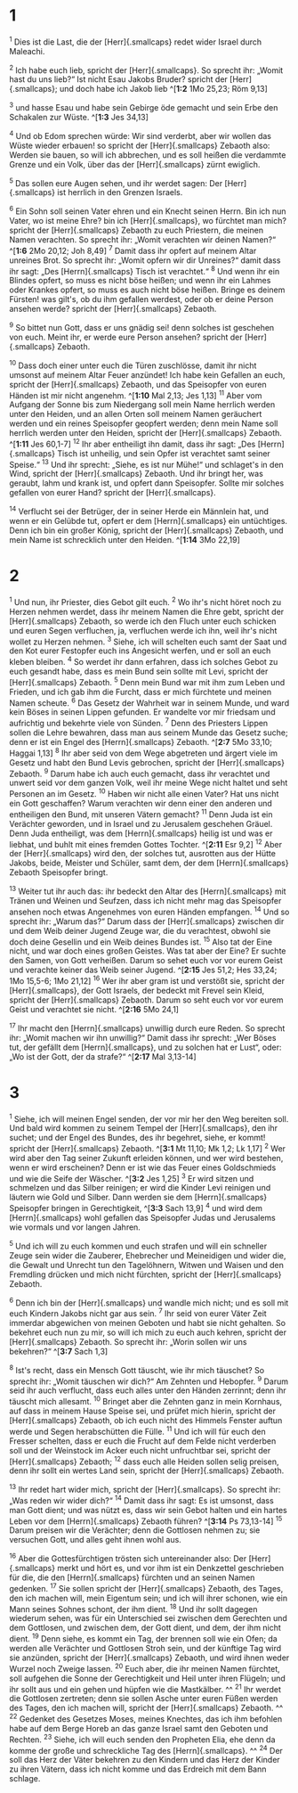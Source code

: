 # 1
<sup class='bibleverse'>1</sup> Dies ist die Last, die der [Herr]{.smallcaps} redet wider Israel durch Maleachi. 


<sup class='bibleverse'>2</sup> Ich habe euch lieb, spricht der [Herr]{.smallcaps}. So sprecht ihr: „Womit hast du uns lieb?“ Ist nicht Esau Jakobs Bruder? spricht der [Herr]{.smallcaps}; und doch habe ich Jakob lieb 
^[**1:2** 1Mo 25,23; Röm 9,13] 


<sup class='bibleverse'>3</sup> und hasse Esau und habe sein Gebirge öde gemacht und sein Erbe den Schakalen zur Wüste. 
^[**1:3** Jes 34,13] 


<sup class='bibleverse'>4</sup> Und ob Edom sprechen würde: Wir sind verderbt, aber wir wollen das Wüste wieder erbauen! so spricht der [Herr]{.smallcaps} Zebaoth also: Werden sie bauen, so will ich abbrechen, und es soll heißen die verdammte Grenze und ein Volk, über das der [Herr]{.smallcaps} zürnt ewiglich. 


<sup class='bibleverse'>5</sup> Das sollen eure Augen sehen, und ihr werdet sagen: Der [Herr]{.smallcaps} ist herrlich in den Grenzen Israels. 


<sup class='bibleverse'>6</sup> Ein Sohn soll seinen Vater ehren und ein Knecht seinen Herrn. Bin ich nun Vater, wo ist meine Ehre? bin ich [Herr]{.smallcaps}, wo fürchtet man mich? spricht der [Herr]{.smallcaps} Zebaoth zu euch Priestern, die meinen Namen verachten. So sprecht ihr: „Womit verachten wir deinen Namen?“ ^[**1:6** 2Mo 20,12; Joh 8,49] <sup class='bibleverse'>7</sup> Damit dass ihr opfert auf meinem Altar unreines Brot. So sprecht ihr: „Womit opfern wir dir Unreines?“ damit dass ihr sagt: „Des [Herrn]{.smallcaps} Tisch ist verachtet.“ <sup class='bibleverse'>8</sup> Und wenn ihr ein Blindes opfert, so muss es nicht böse heißen; und wenn ihr ein Lahmes oder Krankes opfert, so muss es auch nicht böse heißen. Bringe es deinem Fürsten! was gilt's, ob du ihm gefallen werdest, oder ob er deine Person ansehen werde? spricht der [Herr]{.smallcaps} Zebaoth. 



<sup class='bibleverse'>9</sup> So bittet nun Gott, dass er uns gnädig sei! denn solches ist geschehen von euch. Meint ihr, er werde eure Person ansehen? spricht der [Herr]{.smallcaps} Zebaoth. 


<sup class='bibleverse'>10</sup> Dass doch einer unter euch die Türen zuschlösse, damit ihr nicht umsonst auf meinem Altar Feuer anzündet! Ich habe kein Gefallen an euch, spricht der [Herr]{.smallcaps} Zebaoth, und das Speisopfer von euren Händen ist mir nicht angenehm. ^[**1:10** Mal 2,13; Jes 1,13] <sup class='bibleverse'>11</sup> Aber vom Aufgang der Sonne bis zum Niedergang soll mein Name herrlich werden unter den Heiden, und an allen Orten soll meinem Namen geräuchert werden und ein reines Speisopfer geopfert werden; denn mein Name soll herrlich werden unter den Heiden, spricht der [Herr]{.smallcaps} Zebaoth. ^[**1:11** Jes 60,1-7] <sup class='bibleverse'>12</sup> Ihr aber entheiligt ihn damit, dass ihr sagt: „Des [Herrn]{.smallcaps} Tisch ist unheilig, und sein Opfer ist verachtet samt seiner Speise.“ <sup class='bibleverse'>13</sup> Und ihr sprecht: „Siehe, es ist nur Mühe!“ und schlaget's in den Wind, spricht der [Herr]{.smallcaps} Zebaoth. Und ihr bringt her, was geraubt, lahm und krank ist, und opfert dann Speisopfer. Sollte mir solches gefallen von eurer Hand? spricht der [Herr]{.smallcaps}. 

 

<sup class='bibleverse'>14</sup> Verflucht sei der Betrüger, der in seiner Herde ein Männlein hat, und wenn er ein Gelübde tut, opfert er dem [Herrn]{.smallcaps} ein untüchtiges. Denn ich bin ein großer König, spricht der [Herr]{.smallcaps} Zebaoth, und mein Name ist schrecklich unter den Heiden. ^[**1:14** 3Mo 22,19] 
 
# 2
<sup class='bibleverse'>1</sup> Und nun, ihr Priester, dies Gebot gilt euch. <sup class='bibleverse'>2</sup> Wo ihr's nicht höret noch zu Herzen nehmen werdet, dass ihr meinem Namen die Ehre gebt, spricht der [Herr]{.smallcaps} Zebaoth, so werde ich den Fluch unter euch schicken und euren Segen verfluchen, ja, verfluchen werde ich ihn, weil ihr's nicht wollet zu Herzen nehmen. <sup class='bibleverse'>3</sup> Siehe, ich will schelten euch samt der Saat und den Kot eurer Festopfer euch ins Angesicht werfen, und er soll an euch kleben bleiben. <sup class='bibleverse'>4</sup> So werdet ihr dann erfahren, dass ich solches Gebot zu euch gesandt habe, dass es mein Bund sein sollte mit Levi, spricht der [Herr]{.smallcaps} Zebaoth. <sup class='bibleverse'>5</sup> Denn mein Bund war mit ihm zum Leben und Frieden, und ich gab ihm die Furcht, dass er mich fürchtete und meinen Namen scheute. <sup class='bibleverse'>6</sup> Das Gesetz der Wahrheit war in seinem Munde, und ward kein Böses in seinen Lippen gefunden. Er wandelte vor mir friedsam und aufrichtig und bekehrte viele von Sünden. <sup class='bibleverse'>7</sup> Denn des Priesters Lippen sollen die Lehre bewahren, dass man aus seinem Munde das Gesetz suche; denn er ist ein Engel des [Herrn]{.smallcaps} Zebaoth. ^[**2:7** 5Mo 33,10; Haggai 1,13] <sup class='bibleverse'>8</sup> Ihr aber seid von dem Wege abgetreten und ärgert viele im Gesetz und habt den Bund Levis gebrochen, spricht der [Herr]{.smallcaps} Zebaoth. <sup class='bibleverse'>9</sup> Darum habe ich auch euch gemacht, dass ihr verachtet und unwert seid vor dem ganzen Volk, weil ihr meine Wege nicht haltet und seht Personen an im Gesetz. <sup class='bibleverse'>10</sup> Haben wir nicht alle einen Vater? Hat uns nicht ein Gott geschaffen? Warum verachten wir denn einer den anderen und entheiligen den Bund, mit unseren Vätern gemacht? <sup class='bibleverse'>11</sup> Denn Juda ist ein Verächter geworden, und in Israel und zu Jerusalem geschehen Gräuel. Denn Juda entheiligt, was dem [Herrn]{.smallcaps} heilig ist und was er liebhat, und buhlt mit eines fremden Gottes Tochter. ^[**2:11** Esr 9,2] <sup class='bibleverse'>12</sup> Aber der [Herr]{.smallcaps} wird den, der solches tut, ausrotten aus der Hütte Jakobs, beide, Meister und Schüler, samt dem, der dem [Herrn]{.smallcaps} Zebaoth Speisopfer bringt. 

 

<sup class='bibleverse'>13</sup> Weiter tut ihr auch das: ihr bedeckt den Altar des [Herrn]{.smallcaps} mit Tränen und Weinen und Seufzen, dass ich nicht mehr mag das Speisopfer ansehen noch etwas Angenehmes von euren Händen empfangen. <sup class='bibleverse'>14</sup> Und so sprecht ihr: „Warum das?“ Darum dass der [Herr]{.smallcaps} zwischen dir und dem Weib deiner Jugend Zeuge war, die du verachtest, obwohl sie doch deine Gesellin und ein Weib deines Bundes ist. <sup class='bibleverse'>15</sup> Also tat der Eine nicht, und war doch eines großen Geistes. Was tat aber der Eine? Er suchte den Samen, von Gott verheißen. Darum so sehet euch vor vor eurem Geist und verachte keiner das Weib seiner Jugend. ^[**2:15** Jes 51,2; Hes 33,24; 1Mo 15,5-6; 1Mo 21,12] <sup class='bibleverse'>16</sup> Wer ihr aber gram ist und verstößt sie, spricht der [Herr]{.smallcaps}, der Gott Israels, der bedeckt mit Frevel sein Kleid, spricht der [Herr]{.smallcaps} Zebaoth. Darum so seht euch vor vor eurem Geist und verachtet sie nicht. 
^[**2:16** 5Mo 24,1] 
 

<sup class='bibleverse'>17</sup> Ihr macht den [Herrn]{.smallcaps} unwillig durch eure Reden. So sprecht ihr: „Womit machen wir ihn unwillig?“ Damit dass ihr sprecht: „Wer Böses tut, der gefällt dem [Herrn]{.smallcaps}, und zu solchen hat er Lust“, oder: „Wo ist der Gott, der da strafe?“ ^[**2:17** Mal 3,13-14] 
 
# 3
<sup class='bibleverse'>1</sup> Siehe, ich will meinen Engel senden, der vor mir her den Weg bereiten soll. Und bald wird kommen zu seinem Tempel der [Herr]{.smallcaps}, den ihr suchet; und der Engel des Bundes, des ihr begehret, siehe, er kommt! spricht der [Herr]{.smallcaps} Zebaoth. ^[**3:1** Mt 11,10; Mk 1,2; Lk 1,17] <sup class='bibleverse'>2</sup> Wer wird aber den Tag seiner Zukunft erleiden können, und wer wird bestehen, wenn er wird erscheinen? Denn er ist wie das Feuer eines Goldschmieds und wie die Seife der Wäscher. ^[**3:2** Jes 1,25] <sup class='bibleverse'>3</sup> Er wird sitzen und schmelzen und das Silber reinigen; er wird die Kinder Levi reinigen und läutern wie Gold und Silber. Dann werden sie dem [Herrn]{.smallcaps} Speisopfer bringen in Gerechtigkeit, ^[**3:3** Sach 13,9] <sup class='bibleverse'>4</sup> und wird dem [Herrn]{.smallcaps} wohl gefallen das Speisopfer Judas und Jerusalems wie vormals und vor langen Jahren. 

  

<sup class='bibleverse'>5</sup> Und ich will zu euch kommen und euch strafen und will ein schneller Zeuge sein wider die Zauberer, Ehebrecher und Meineidigen und wider die, die Gewalt und Unrecht tun den Tagelöhnern, Witwen und Waisen und den Fremdling drücken und mich nicht fürchten, spricht der [Herr]{.smallcaps} Zebaoth. 


<sup class='bibleverse'>6</sup> Denn ich bin der [Herr]{.smallcaps} und wandle mich nicht; und es soll mit euch Kindern Jakobs nicht gar aus sein. <sup class='bibleverse'>7</sup> Ihr seid von eurer Väter Zeit immerdar abgewichen von meinen Geboten und habt sie nicht gehalten. So bekehret euch nun zu mir, so will ich mich zu euch auch kehren, spricht der [Herr]{.smallcaps} Zebaoth. So sprecht ihr: „Worin sollen wir uns bekehren?“ 
^[**3:7** Sach 1,3] 


<sup class='bibleverse'>8</sup> Ist's recht, dass ein Mensch Gott täuscht, wie ihr mich täuschet? So sprecht ihr: „Womit täuschen wir dich?“ Am Zehnten und Hebopfer. <sup class='bibleverse'>9</sup> Darum seid ihr auch verflucht, dass euch alles unter den Händen zerrinnt; denn ihr täuscht mich allesamt. <sup class='bibleverse'>10</sup> Bringet aber die Zehnten ganz in mein Kornhaus, auf dass in meinem Hause Speise sei, und prüfet mich hierin, spricht der [Herr]{.smallcaps} Zebaoth, ob ich euch nicht des Himmels Fenster auftun werde und Segen herabschütten die Fülle. <sup class='bibleverse'>11</sup> Und ich will für euch den Fresser schelten, dass er euch die Frucht auf dem Felde nicht verderben soll und der Weinstock im Acker euch nicht unfruchtbar sei, spricht der [Herr]{.smallcaps} Zebaoth; <sup class='bibleverse'>12</sup> dass euch alle Heiden sollen selig preisen, denn ihr sollt ein wertes Land sein, spricht der [Herr]{.smallcaps} Zebaoth. 


<sup class='bibleverse'>13</sup> Ihr redet hart wider mich, spricht der [Herr]{.smallcaps}. So sprecht ihr: „Was reden wir wider dich?“ <sup class='bibleverse'>14</sup> Damit dass ihr sagt: Es ist umsonst, dass man Gott dient; und was nützt es, dass wir sein Gebot halten und ein hartes Leben vor dem [Herrn]{.smallcaps} Zebaoth führen? ^[**3:14** Ps 73,13-14] <sup class='bibleverse'>15</sup> Darum preisen wir die Verächter; denn die Gottlosen nehmen zu; sie versuchen Gott, und alles geht ihnen wohl aus. 



<sup class='bibleverse'>16</sup> Aber die Gottesfürchtigen trösten sich untereinander also: Der [Herr]{.smallcaps} merkt und hört es, und vor ihm ist ein Denkzettel geschrieben für die, die den [Herrn]{.smallcaps} fürchten und an seinen Namen gedenken. <sup class='bibleverse'>17</sup> Sie sollen spricht der [Herr]{.smallcaps} Zebaoth, des Tages, den ich machen will, mein Eigentum sein; und ich will ihrer schonen, wie ein Mann seines Sohnes schont, der ihm dient. <sup class='bibleverse'>18</sup> Und ihr sollt dagegen wiederum sehen, was für ein Unterschied sei zwischen dem Gerechten und dem Gottlosen, und zwischen dem, der Gott dient, und dem, der ihm nicht dient. <sup class='bibleverse'>19</sup> Denn siehe, es kommt ein Tag, der brennen soll wie ein Ofen; da werden alle Verächter und Gottlosen Stroh sein, und der künftige Tag wird sie anzünden, spricht der [Herr]{.smallcaps} Zebaoth, und wird ihnen weder Wurzel noch Zweige lassen. <sup class='bibleverse'>20</sup> Euch aber, die ihr meinen Namen fürchtet, soll aufgehen die Sonne der Gerechtigkeit und Heil unter ihren Flügeln; und ihr sollt aus und ein gehen und hüpfen wie die Mastkälber. ^^ <sup class='bibleverse'>21</sup> Ihr werdet die Gottlosen zertreten; denn sie sollen Asche unter euren Füßen werden des Tages, den ich machen will, spricht der [Herr]{.smallcaps} Zebaoth. ^^ <sup class='bibleverse'>22</sup> Gedenket des Gesetzes Moses, meines Knechtes, das ich ihm befohlen habe auf dem Berge Horeb an das ganze Israel samt den Geboten und Rechten. <sup class='bibleverse'>23</sup> Siehe, ich will euch senden den Propheten Elia, ehe denn da komme der große und schreckliche Tag des [Herrn]{.smallcaps}. ^^ <sup class='bibleverse'>24</sup> Der soll das Herz der Väter bekehren zu den Kindern und das Herz der Kinder zu ihren Vätern, dass ich nicht komme und das Erdreich mit dem Bann schlage.